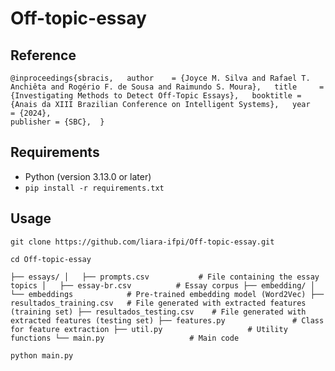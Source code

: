 # Off-topic-essay

## Reference

`@inproceedings{sbracis,   author    = {Joyce M. Silva and Rafael T. Anchiêta and Rogério F. de Sousa and Raimundo S. Moura},   title     = {Investigating Methods to Detect Off-Topic Essays},   booktitle = {Anais da XIII Brazilian Conference on Intelligent Systems},   year    = {2024},                                                                                                                                                                           publisher = {SBC},  }`

## Requirements

* Python (version 3.13.0 or later)
* `pip install -r requirements.txt`

## Usage

`git clone https://github.com/liara-ifpi/Off-topic-essay.git`

`cd Off-topic-essay`

`├── essays/
│   ├── prompts.csv           # File containing the essay topics
│   ├── essay-br.csv          # Essay corpus
├── embedding/
│   └── embeddings            # Pre-trained embedding model (Word2Vec)
├── resultados_training.csv   # File generated with extracted features (training set)
├── resultados_testing.csv    # File generated with extracted features (testing set)
├── features.py               # Class for feature extraction
├── util.py                   # Utility functions
└── main.py                   # Main code`

`python main.py`

